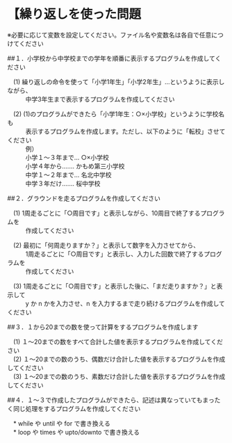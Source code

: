 【繰り返しを使った問題
==========

※必要に応じて変数を設定してください。ファイル名や変数名は各自で任意につけてください  

##１．小学校から中学校までの学年を順番に表示するプログラムを作成してください  

　(1) 繰り返しの命令を使って「小学1年生」「小学2年生」...というように表示しながら、  
　　　中学3年生まで表示するプログラムを作成してください  

　(2) (1)のプログラムができたら「小学1年生：○×小学校」というように学校名も  
　　　表示するプログラムを作成します。ただし、以下のように「転校」させてください  
　　　例）  
　　　小学１～３年まで... ○×小学校  
　　　小学４年から....... かもめ第三小学校  
　　　中学１～２年まで... 名北中学校  
　　　中学３年だけ....... 桜中学校  


##２．グラウンドを走るプログラムを作成してください  

　(1) 1周走るごとに「○周目です」と表示しながら、10周目で終了するプログラムを  
　　　作成してください  

　(2) 最初に「何周走りますか？」と表示して数字を入力させてから、  
　　　1周走るごとに「○周目です」と表示し、入力した回数で終了するプログラムを  
　　　作成してください  

　(3) 1周走るごとに「○周目です」と表示した後に、「まだ走りますか？」と表示して  
　　　y か n かを入力させ、n を入力するまで走り続けるプログラムを作成してください  


##３．１から20までの数を使って計算をするプログラムを作成します  

　(1) １～20までの数をすべて合計した値を表示するプログラムを作成してください  
　(2) １～20までの数のうち、偶数だけ合計した値を表示するプログラムを作成してください  
　(3) １～20までの数のうち、素数だけ合計した値を表示するプログラムを作成してください  


##４．１～３で作成したプログラムができたら、記述は異なっていてもまったく同じ処理をするプログラムを作成してください  

　* while や until や for で書き換える  
　* loop や times や upto/downto で書き換える  



